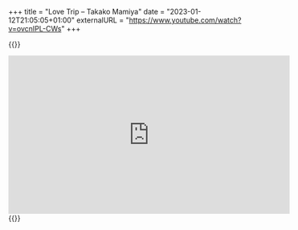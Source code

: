 +++
title = "Love Trip – Takako Mamiya"
date = "2023-01-12T21:05:05+01:00"
externalURL = "https://www.youtube.com/watch?v=ovcnIPL-CWs"
+++

{{<raw>}}
<iframe width="560" height="315" src="https://www.youtube-nocookie.com/embed/ovcnIPL-CWs" frameborder="0" allow="accelerometer; autoplay; encrypted-media; gyroscope; picture-in-picture" allowfullscreen></iframe>
{{</raw>}}

